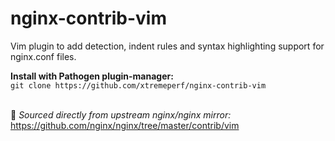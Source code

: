 # nginx-contrib-vim

Vim plugin to add detection, indent rules and syntax highlighting support for nginx.conf files.


**Install with Pathogen plugin-manager:** \
`git clone https://github.com/xtremeperf/nginx-contrib-vim`

\
:page_facing_up: *Sourced directly from upstream nginx/nginx mirror:*\
https://github.com/nginx/nginx/tree/master/contrib/vim

